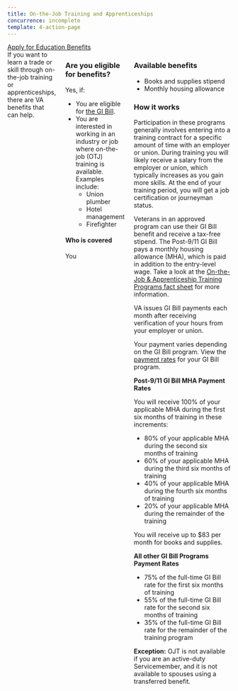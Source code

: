 ```yaml
---
title: On-the-Job Training and Apprenticeships
concurrence: incomplete
template: 4-action-page
---
```


<div class="main" role="main" markdown="0">

<div class="action-bar">
  <div class="row">
    <div class="small-12 columns">
      <a class="usa-button-primary va-button-primary" href="/education/apply-for-education-benefits/">Apply for Education Benefits</a>
    </div>
  </div>
</div>

<div class="section one" markdown="0">
<div class="primary" markdown="0">
<div class="row" markdown="0">
<div class="small-12 columns" markdown="1">
<div markdown="1">
If you want to learn a trade or skill through on-the-job training or apprenticeships, there are VA benefits that can help.
</div>
<div class="call-out" markdown="1">

### Are you eligible for benefits?

Yes, if:

-	You are eligible for [the GI Bill](/education/gi-bill/).
-	You are interested in working in an industry or job where on-the-job (OTJ) training is available. Examples include:
    -	Union plumber
    -	Hotel management
    -	Firefighter

#### Who is covered

You

</div>

<div markdown="1">

### Available benefits

-	Books and supplies stipend
-	Monthly housing allowance

### How it works

Participation in these programs generally involves entering into a training contract for a specific amount of time with an employer or union. During training you will likely receive a salary from the employer or union, which typically increases as you gain more skills. At the end of your training period, you will get a job certification or journeyman status.

Veterans in an approved program can use their GI Bill benefit and receive a tax-free stipend. The Post-9/11 GI Bill pays a monthly housing allowance (MHA), which is paid in addition to the entry-level wage. Take a look at the [On-the-Job & Apprenticeship Training Programs fact sheet](http://www.benefits.va.gov/gibill/docs/factsheets/OJT_Factsheet.pdf) for more information.

VA issues GI Bill payments each month after receiving verification of your hours from your employer or union.

Your payment varies depending on the GI Bill program. View the [payment rates](http://www.benefits.va.gov/gibill/resources/benefits_resources/rate_tables.asp) for your GI Bill program.

**Post-9/11 GI Bill MHA Payment Rates**

You will receive 100% of your applicable MHA during the first six months of training in these increments:

- 80% of your applicable MHA during the second six months of training
- 60% of your applicable MHA during the third six months of training
- 40% of your applicable MHA during the fourth six months of training
- 20% of your applicable MHA during the remainder of the training

You will receive up to $83 per month for books and supplies.

**All other GI Bill Programs Payment Rates**

- 75% of the full-time GI Bill rate for the first six months of training
- 55% of the full-time GI Bill rate for the second six months of training
- 35% of the full-time GI Bill rate for the remainder of the training program


**Exception:** OJT is not available if you are an active-duty Servicemember, and it is not available to spouses using a transferred benefit.
</div>


</div>
</div>
</div>

</div>
